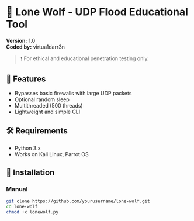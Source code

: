 # 🐺 Lone Wolf - UDP Flood Educational Tool

**Version:** 1.0  
**Coded by:** virtua1darr3n

> ❗ For ethical and educational penetration testing only.

## 🚀 Features

- Bypasses basic firewalls with large UDP packets
- Optional random sleep
- Multithreaded (500 threads)
- Lightweight and simple CLI

## 🛠️ Requirements

- Python 3.x
- Works on Kali Linux, Parrot OS

## 🧪 Installation

### Manual

```bash
git clone https://github.com/yourusername/lone-wolf.git
cd lone-wolf
chmod +x lonewolf.py
